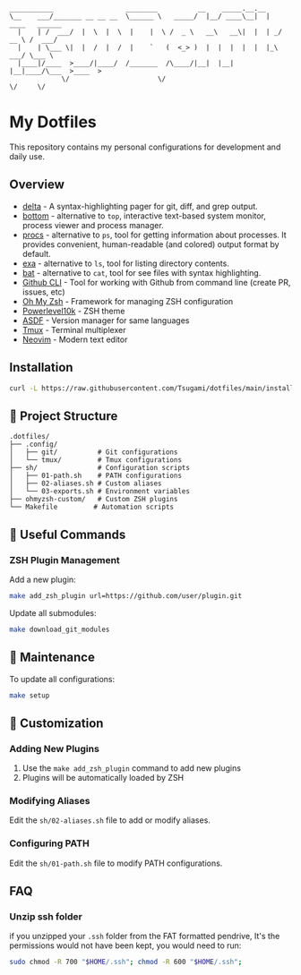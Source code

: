 
```shell
___________                  ________          __    _____.__.__
\__    ___/_______ __ __ __  \______ \   _____/  |__/ ____\__|  |   ____   ______
  |    | /  ___/  |  \  |  \  |    |  \ /  _ \   __\   __\|  |  | _/ __ \ /  ___/
  |    | \___ \|  |  /  |  /  |    `   (  <_> )  |  |  |  |  |  |_\  ___/ \___ \
  |____|/____  >____/|____/  /_______  /\____/|__|  |__|  |__|____/\___  >____  >
             \/                      \/                                \/     \/
```
# My Dotfiles


This repository contains my personal configurations for development and daily use.

## Overview

- [delta](https://github.com/dandavison/delta) - A syntax-highlighting pager for git, diff, and grep output.
- [bottom](https://github.com/ClementTsang/bottom) - alternative to `top`, interactive text-based system monitor, process viewer and process manager.
- [procs](https://github.com/dalance/procs) - alternative to `ps`, tool for getting information about processes. It provides convenient, human-readable (and colored) output format by default.
- [exa](https://github.com/ogham/exa) - alternative to `ls`, tool for listing directory contents.
- [bat](https://github.com/sharkdp/bat) - alternative to `cat`, tool for see files with syntax highlighting.
- [Github CLI](https://cli.github.com/) - Tool for working with Github from command line (create PR, issues, etc)
- [Oh My Zsh](https://ohmyz.sh/) - Framework for managing ZSH configuration
- [Powerlevel10k](https://github.com/romkatv/powerlevel10k) - ZSH theme
- [ASDF](https://asdf-vm.com/) - Version manager for same languages
- [Tmux](https://github.com/tmux/tmux) - Terminal multiplexer
- [Neovim](https://neovim.io/) - Modern text editor

## Installation

```sh
curl -L https://raw.githubusercontent.com/Tsugami/dotfiles/main/install.sh | bash
```

## 🔧 Project Structure

```
.dotfiles/
├── .config/
│   ├── git/          # Git configurations
│   └── tmux/         # Tmux configurations
├── sh/               # Configuration scripts
│   ├── 01-path.sh    # PATH configurations
│   ├── 02-aliases.sh # Custom aliases
│   └── 03-exports.sh # Environment variables
├── ohmyzsh-custom/   # Custom ZSH plugins
└── Makefile         # Automation scripts
```

## 🎯 Useful Commands

### ZSH Plugin Management

Add a new plugin:
```bash
make add_zsh_plugin url=https://github.com/user/plugin.git
```

Update all submodules:
```bash
make download_git_modules
```
## 🔄 Maintenance

To update all configurations:

```bash
make setup
```

## 📝 Customization

### Adding New Plugins

1. Use the `make add_zsh_plugin` command to add new plugins
2. Plugins will be automatically loaded by ZSH

### Modifying Aliases

Edit the `sh/02-aliases.sh` file to add or modify aliases.

### Configuring PATH

Edit the `sh/01-path.sh` file to modify PATH configurations.


## FAQ

### Unzip ssh folder

if you unzipped your `.ssh` folder from the FAT formatted pendrive, It's the permissions would not have been kept, you would need to run:

```sh
sudo chmod -R 700 "$HOME/.ssh"; chmod -R 600 "$HOME/.ssh";
```
